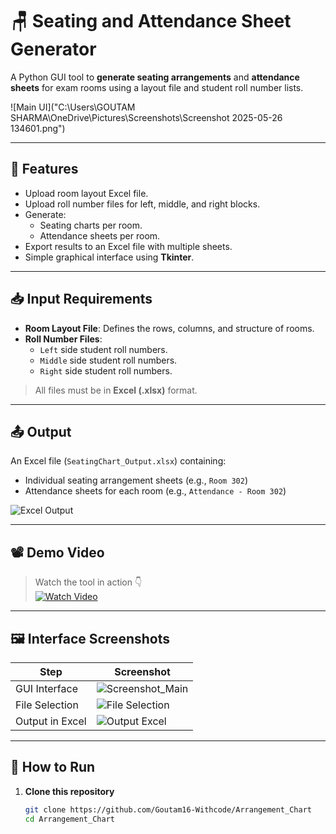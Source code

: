# 🪑 Seating and Attendance Sheet Generator

A Python GUI tool to **generate seating arrangements** and **attendance sheets** for exam rooms using a layout file and student roll number lists.

![Main UI]("C:\Users\GOUTAM SHARMA\OneDrive\Pictures\Screenshots\Screenshot 2025-05-26 134601.png")

---

## 🎯 Features

- Upload room layout Excel file.
- Upload roll number files for left, middle, and right blocks.
- Generate:
  - Seating charts per room.
  - Attendance sheets per room.
- Export results to an Excel file with multiple sheets.
- Simple graphical interface using **Tkinter**.

---

## 📥 Input Requirements

- **Room Layout File**: Defines the rows, columns, and structure of rooms.
- **Roll Number Files**:
  - `Left` side student roll numbers.
  - `Middle` side student roll numbers.
  - `Right` side student roll numbers.

> All files must be in **Excel (.xlsx)** format.
---

## 📤 Output

An Excel file (`SeatingChart_Output.xlsx`) containing:
- Individual seating arrangement sheets (e.g., `Room 302`)
- Attendance sheets for each room (e.g., `Attendance - Room 302`)

![Excel Output](./assets/Screenshot_Output.png)

---

## 📽 Demo Video

> Watch the tool in action 👇  
[![Watch Video](./assets/video_thumbnail.png)](https://github.com/Goutam16-Withcode/Arrangement_Chart/assets/demo.mp4)

---

## 🖼 Interface Screenshots

| Step | Screenshot |
|------|------------|
| GUI Interface | ![Screenshot_Main](./assets/Screenshot_Main.png) |
| File Selection | ![File Selection](./assets/Screenshot_File_Select.png) |
| Output in Excel | ![Output Excel](./assets/Screenshot_Output.png) |

---

## 🚀 How to Run

1. **Clone this repository**
   ```bash
   git clone https://github.com/Goutam16-Withcode/Arrangement_Chart
   cd Arrangement_Chart
